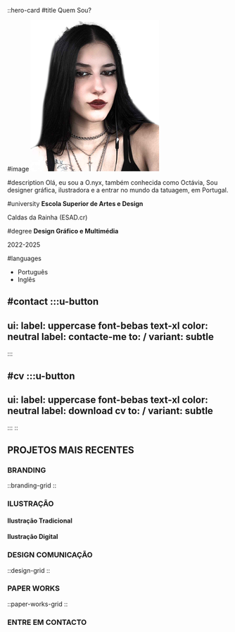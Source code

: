 
::hero-card
#title
Quem Sou?

#image
![Fotinha](/fotinha.png)

#description
Olá, eu sou a O.nyx, também conhecida como Octávia, Sou designer gráfica, ilustradora e a entrar no mundo da tatuagem, em Portugal.

#university
**Escola Superior de Artes e Design**

Caldas da Rainha (ESAD.cr)

#degree
**Design Gráfico e Multimédia**

2022-2025

#languages
- Português
- Inglês

#contact
  :::u-button
  ---
  ui:
    label: uppercase font-bebas text-xl
  color: neutral
  label: contacte-me
  to: /
  variant: subtle
  ---
  :::

#cv
  :::u-button
  ---
  ui:
    label: uppercase font-bebas text-xl
  color: neutral
  label: download cv
  to: /
  variant: subtle
  ---
  :::
::

## PROJETOS MAIS RECENTES

### BRANDING

::branding-grid
::

### ILUSTRAÇÃO

#### Ilustração Tradicional

#### Ilustração Digital

### DESIGN COMUNICAÇÃO

::design-grid
::

### PAPER WORKS

::paper-works-grid
::

### ENTRE EM CONTACTO
